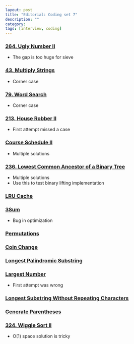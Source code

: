 ```yaml
---
layout: post
title: "Editorial: Coding set 7" 
description: ""
category: 
tags: [interview, coding]
---
```


### [264. Ugly Number II](https://leetcode.com/submissions/detail/367676856/)
* The gap is too huge for sieve

### [43. Multiply Strings](https://leetcode.com/submissions/detail/368061098/)
* Corner case

### [79. Word Search](https://leetcode.com/submissions/detail/368062488/)
* Corner case

### [213. House Robber II](https://leetcode.com/submissions/detail/368094280/)
* First attempt missed a case

### [Course Schedule II](https://leetcode.com/submissions/detail/368222888/)
* Multiple solutions

### [236. Lowest Common Ancestor of a Binary Tree](https://leetcode.com/submissions/detail/368482065/)
* Multiple solutions
* Use this to test binary lifting implementation

### [LRU Cache](https://leetcode.com/submissions/detail/368515939/)

### [3Sum](https://leetcode.com/submissions/detail/368536831/)
* Bug in optimization

### [Permutations](https://leetcode.com/submissions/detail/368748584/)

### [Coin Change](https://leetcode.com/submissions/detail/368759130/)

### [Longest Palindromic Substring](https://leetcode.com/submissions/detail/368771125/)

### [Largest Number](https://leetcode.com/submissions/detail/368776640/)
* First attempt was wrong

### [Longest Substring Without Repeating Characters](https://leetcode.com/submissions/detail/368898101/)

### [Generate Parentheses](https://leetcode.com/submissions/detail/368905802/)

### [324. Wiggle Sort II](https://leetcode.com/submissions/detail/368959248/)
* O(1) space solution is tricky
